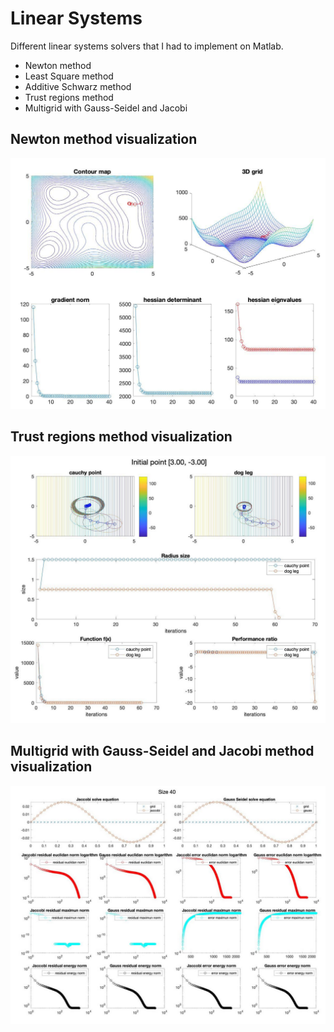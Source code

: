 # Linear Systems

Different linear systems solvers that I had to implement on Matlab.

* Newton method
* Least Square method
* Additive Schwarz method
* Trust regions method
* Multigrid with Gauss-Seidel and Jacobi


## Newton method visualization
![Graph](https://github.com/ipmach/LinearSystems/blob/master/img/plot1.png)

## Trust regions method visualization
![Graph](https://github.com/ipmach/LinearSystems/blob/master/img/plot2.png)

## Multigrid with Gauss-Seidel and Jacobi method visualization
![Graph](https://github.com/ipmach/LinearSystems/blob/master/img/plot3.png)
